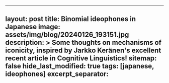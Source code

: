 
---
layout: post
title: Binomial ideophones in Japanese 
image: assets/img/blog/20240126_193151.jpg
description: >
  Some thoughts on mechanisms of iconicity, inspired by Jarkko Keränen's excellent recent article in Cognitive Linguistics!
sitemap: false
hide_last_modified: true
tags: [japanese, ideophones]
excerpt_separator: <!--more-->
---
